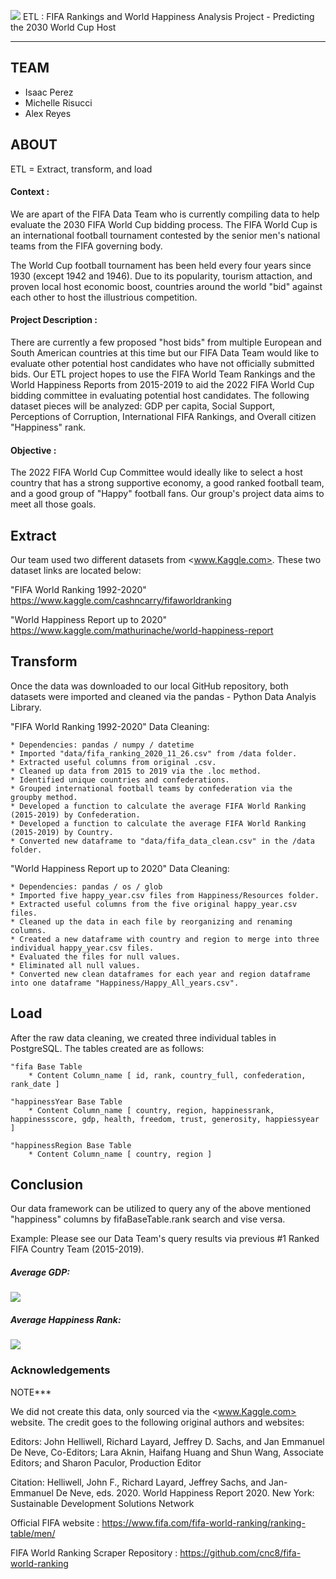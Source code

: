 
![](/images/fifaworldcuptrophy.jpg)
ETL : FIFA Rankings and World Happiness Analysis Project - Predicting the 2030 World Cup Host

- - -

## TEAM 

* Isaac Perez
* Michelle Risucci
* Alex Reyes

## ABOUT

ETL = Extract, transform, and load

#### Context : 

We are apart of the FIFA Data Team who is currently compiling data to help evaluate the 2030 FIFA World Cup bidding process. The FIFA World Cup is an international football tournament contested by the senior men's national teams from the FIFA governing body. 

The World Cup football tournament has been held every four years since 1930 (except 1942 and 1946). Due to its popularity, tourism attaction, and proven local host economic boost, countries around the world "bid" against each other to host the illustrious competition. 

#### Project Description : 

There are currently a few proposed "host bids" from multiple European and South American countries at this time but our FIFA Data Team would like to evaluate other potential host candidates who have not officially submitted bids. Our ETL project hopes to use the FIFA World Team Rankings and the World Happiness Reports from 2015-2019 to aid the 2022 FIFA World Cup bidding committee in evaluating potential host candidates. The following dataset pieces will be analyzed: GDP per capita, Social Support, Perceptions of Corruption, International FIFA Rankings, and Overall citizen "Happiness" rank.

#### Objective : 

The 2022 FIFA World Cup Committee would ideally like to select a host country that has a strong supportive economy, a good ranked football team, and a good group of "Happy" football fans. Our group's project data aims to meet all those goals.

## Extract

Our team used two different datasets from <www.Kaggle.com>. These two dataset links are located below: 

"FIFA World Ranking 1992-2020" https://www.kaggle.com/cashncarry/fifaworldranking

"World Happiness Report up to 2020" https://www.kaggle.com/mathurinache/world-happiness-report

## Transform

Once the data was downloaded to our local GitHub repository, both datasets were imported and cleaned via the pandas - Python Data Analyis Library.

"FIFA World Ranking 1992-2020" Data Cleaning:

    * Dependencies: pandas / numpy / datetime
    * Imported "data/fifa_ranking_2020_11_26.csv" from /data folder. 
    * Extracted useful columns from original .csv. 
    * Cleaned up data from 2015 to 2019 via the .loc method. 
    * Identified unique countries and confederations. 
    * Grouped international football teams by confederation via the groupby method.
    * Developed a function to calculate the average FIFA World Ranking (2015-2019) by Confederation.
    * Developed a function to calculate the average FIFA World Ranking (2015-2019) by Country.
    * Converted new dataframe to "data/fifa_data_clean.csv" in the /data folder. 

"World Happiness Report up to 2020" Data Cleaning:

    * Dependencies: pandas / os / glob
    * Imported five happy_year.csv files from Happiness/Resources folder.
    * Extracted useful columns from the five original happy_year.csv files.
    * Cleaned up the data in each file by reorganizing and renaming columns.
    * Created a new dataframe with country and region to merge into three individual happy_year.csv files.
    * Evaluated the files for null values. 
    * Eliminated all null values. 
    * Converted new clean dataframes for each year and region dataframe into one dataframe "Happiness/Happy_All_years.csv".

## Load

After the raw data cleaning, we created three individual tables in PostgreSQL. The tables created are as follows: 

    "fifa Base Table
        * Content Column_name [ id, rank, country_full, confederation, rank_date ] 

    "happinessYear Base Table
        * Content Column_name [ country, region, happinessrank, happinessscore, gdp, health, freedom, trust, generosity, happiessyear ]

    "happinessRegion Base Table
        * Content Column_name [ country, region ]


## Conclusion

Our data framework can be utilized to query any of the above mentioned "happiness" columns by fifaBaseTable.rank search and vise versa. 

Example: Please see our Data Team's query results via previous #1 Ranked FIFA Country Team (2015-2019). 

##### Average GDP: 
![](/images/Avg_GDP.png)

##### Average Happiness Rank: 
![](/images/Avg_Rank.png)
    
### Acknowledgements

NOTE***

We did not create this data, only sourced via the <www.Kaggle.com> website. The credit goes to the following original authors and websites: 

Editors: John Helliwell, Richard Layard, Jeffrey D. Sachs, and Jan Emmanuel De Neve, Co-Editors; Lara Aknin, Haifang Huang and Shun Wang, Associate Editors; and Sharon Paculor, Production Editor

Citation:
Helliwell, John F., Richard Layard, Jeffrey Sachs, and Jan-Emmanuel De Neve, eds. 2020. World Happiness Report 2020. New York: Sustainable Development Solutions Network

Official FIFA website : https://www.fifa.com/fifa-world-ranking/ranking-table/men/

FIFA World Ranking Scraper Repository : https://github.com/cnc8/fifa-world-ranking

